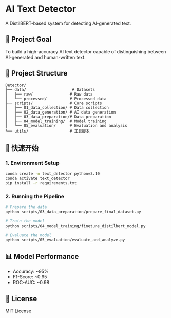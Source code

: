 # AI Text Detector

A DistilBERT-based system for detecting AI-generated text.

## 🎯 Project Goal

To build a high-accuracy AI text detector capable of distinguishing between AI-generated and human-written text.

## 📁 Project Structure

```
Detector/
├── data/                    # Datasets
│   ├── raw/                # Raw data
│   └── processed/          # Processed data
├── scripts/                # Core scripts
│   ├── 01_data_collection/ # Data collection
│   ├── 02_data_generation/ # AI data generation
│   ├── 03_data_preparation/# Data preparation
│   ├── 04_model_training/  # Model training
│   └── 05_evaluation/      # Evaluation and analysis
└── utils/                  # 工具脚本
```

## 🚀 快速开始

### 1. Environment Setup
```bash
conda create -n text_detector python=3.10
conda activate text_detector
pip install -r requirements.txt
```

### 2. Running the Pipeline
```bash
# Prepare the data
python scripts/03_data_preparation/prepare_final_dataset.py

# Train the model
python scripts/04_model_training/finetune_distilbert_model.py

# Evaluate the model
python scripts/05_evaluation/evaluate_and_analyze.py
```

## 📊 Model Performance

- Accuracy: ~95%
- F1-Score: ~0.95
- ROC-AUC: ~0.98

## 📝 License

MIT License
